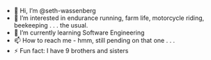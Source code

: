- 👋 Hi, I’m @seth-wassenberg
- 👀 I’m interested in endurance running, farm life, motorcycle riding, beekeeping . . . the usual.
- 🌱 I’m currently learning Software Engineering
- 📫 How to reach me - hmm, still pending on that one . . .
- ⚡ Fun fact: I have 9 brothers and sisters

<!---
seth-wassenberg/seth-wassenberg is a ✨ special ✨ repository because its `README.md` (this file) appears on your GitHub profile.
You can click the Preview link to take a look at your changes.
--->
